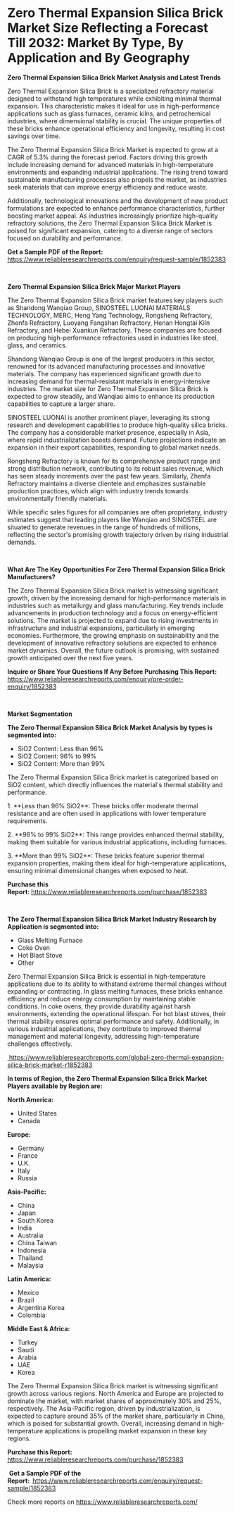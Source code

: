 <p><h1>Zero Thermal Expansion Silica Brick Market Size Reflecting a Forecast Till 2032: Market By Type, By Application and By Geography</h1></p><p><strong>Zero Thermal Expansion Silica Brick Market Analysis and Latest Trends</strong></p>
<p><p>Zero Thermal Expansion Silica Brick is a specialized refractory material designed to withstand high temperatures while exhibiting minimal thermal expansion. This characteristic makes it ideal for use in high-performance applications such as glass furnaces, ceramic kilns, and petrochemical industries, where dimensional stability is crucial. The unique properties of these bricks enhance operational efficiency and longevity, resulting in cost savings over time.</p><p>The Zero Thermal Expansion Silica Brick Market is expected to grow at a CAGR of 5.3% during the forecast period. Factors driving this growth include increasing demand for advanced materials in high-temperature environments and expanding industrial applications. The rising trend toward sustainable manufacturing processes also propels the market, as industries seek materials that can improve energy efficiency and reduce waste.</p><p>Additionally, technological innovations and the development of new product formulations are expected to enhance performance characteristics, further boosting market appeal. As industries increasingly prioritize high-quality refractory solutions, the Zero Thermal Expansion Silica Brick Market is poised for significant expansion, catering to a diverse range of sectors focused on durability and performance.</p></p>
<p><strong>Get a Sample PDF of the Report:&nbsp;</strong> <a href="https://www.reliableresearchreports.com/enquiry/request-sample/1852383?utm_campaign=2665&utm_medium=2&utm_source=Github&utm_content=ia&utm_term=03042025&utm_id=zero-thermal-expansion-silica-brick">https://www.reliableresearchreports.com/enquiry/request-sample/1852383</a></p>
<p>&nbsp;</p>
<p><strong>Zero Thermal Expansion Silica Brick Major Market Players</strong></p>
<p><p>The Zero Thermal Expansion Silica Brick market features key players such as Shandong Wanqiao Group, SINOSTEEL LUONAI MATERIALS TECHNOLOGY, MERC, Heng Yang Technology, Rongsheng Refractory, Zhenfa Refractory, Luoyang Fangshan Refractory, Henan Hongtai Kiln Refractory, and Hebei Xuankun Refractory. These companies are focused on producing high-performance refractories used in industries like steel, glass, and ceramics.</p><p>Shandong Wanqiao Group is one of the largest producers in this sector, renowned for its advanced manufacturing processes and innovative materials. The company has experienced significant growth due to increasing demand for thermal-resistant materials in energy-intensive industries. The market size for Zero Thermal Expansion Silica Brick is expected to grow steadily, and Wanqiao aims to enhance its production capabilities to capture a larger share.</p><p>SINOSTEEL LUONAI is another prominent player, leveraging its strong research and development capabilities to produce high-quality silica bricks. The company has a considerable market presence, especially in Asia, where rapid industrialization boosts demand. Future projections indicate an expansion in their export capabilities, responding to global market needs.</p><p>Rongsheng Refractory is known for its comprehensive product range and strong distribution network, contributing to its robust sales revenue, which has seen steady increments over the past few years. Similarly, Zhenfa Refractory maintains a diverse clientele and emphasizes sustainable production practices, which align with industry trends towards environmentally friendly materials.</p><p>While specific sales figures for all companies are often proprietary, industry estimates suggest that leading players like Wanqiao and SINOSTEEL are situated to generate revenues in the range of hundreds of millions, reflecting the sector's promising growth trajectory driven by rising industrial demands.</p></p>
<p>&nbsp;</p>
<p><strong>What Are The Key Opportunities For Zero Thermal Expansion Silica Brick Manufacturers?</strong></p>
<p><p>The Zero Thermal Expansion Silica Brick market is witnessing significant growth, driven by the increasing demand for high-performance materials in industries such as metallurgy and glass manufacturing. Key trends include advancements in production technology and a focus on energy-efficient solutions. The market is projected to expand due to rising investments in infrastructure and industrial expansions, particularly in emerging economies. Furthermore, the growing emphasis on sustainability and the development of innovative refractory solutions are expected to enhance market dynamics. Overall, the future outlook is promising, with sustained growth anticipated over the next five years.</p></p>
<p><strong>Inquire or Share Your Questions If Any Before Purchasing This Report:</strong> <a href="https://www.reliableresearchreports.com/enquiry/pre-order-enquiry/1852383?utm_campaign=2665&utm_medium=2&utm_source=Github&utm_content=ia&utm_term=03042025&utm_id=zero-thermal-expansion-silica-brick">https://www.reliableresearchreports.com/enquiry/pre-order-enquiry/1852383</a></p>
<p>&nbsp;</p>
<p><strong>Market Segmentation</strong></p>
<p><strong>The Zero Thermal Expansion Silica Brick Market Analysis by types is segmented into:</strong></p>
<p><ul><li>SiO2 Content: Less than 96%</li><li>SiO2 Content: 96% to 99%</li><li>SiO2 Content: More than 99%</li></ul></p>
<p><p>The Zero Thermal Expansion Silica Brick market is categorized based on SiO2 content, which directly influences the material's thermal stability and performance. </p><p>1. **Less than 96% SiO2**: These bricks offer moderate thermal resistance and are often used in applications with lower temperature requirements. </p><p>2. **96% to 99% SiO2**: This range provides enhanced thermal stability, making them suitable for various industrial applications, including furnaces.</p><p>3. **More than 99% SiO2**: These bricks feature superior thermal expansion properties, making them ideal for high-temperature applications, ensuring minimal dimensional changes when exposed to heat.</p></p>
<p><strong>Purchase this Report:&nbsp;</strong><a href="https://www.reliableresearchreports.com/purchase/1852383?utm_campaign=2665&utm_medium=2&utm_source=Github&utm_content=ia&utm_term=03042025&utm_id=zero-thermal-expansion-silica-brick">https://www.reliableresearchreports.com/purchase/1852383</a></p>
<p>&nbsp;</p>
<p><strong>The Zero Thermal Expansion Silica Brick Market Industry Research by Application is segmented into:</strong></p>
<p><ul><li>Glass Melting Furnace</li><li>Coke Oven</li><li>Hot Blast Stove</li><li>Other</li></ul></p>
<p><p>Zero Thermal Expansion Silica Brick is essential in high-temperature applications due to its ability to withstand extreme thermal changes without expanding or contracting. In glass melting furnaces, these bricks enhance efficiency and reduce energy consumption by maintaining stable conditions. In coke ovens, they provide durability against harsh environments, extending the operational lifespan. For hot blast stoves, their thermal stability ensures optimal performance and safety. Additionally, in various industrial applications, they contribute to improved thermal management and material longevity, addressing high-temperature challenges effectively.</p></p>
<p><a href="https://www.reliableresearchreports.com/global-zero-thermal-expansion-silica-brick-market-r1852383?utm_campaign=2665&utm_medium=2&utm_source=Github&utm_content=ia&utm_term=03042025&utm_id=zero-thermal-expansion-silica-brick">&nbsp;https://www.reliableresearchreports.com/global-zero-thermal-expansion-silica-brick-market-r1852383</a></p>
<p><strong>In terms of Region, the Zero Thermal Expansion Silica Brick Market Players available by Region are:</strong></p>
<p>
    <p> <strong> North America: </strong>
        <ul>
            <li>United States</li>
            <li>Canada</li>
        </ul>
        </p> 
    <p> <strong> Europe: </strong>
        <ul>
            <li>Germany</li>
            <li>France</li>
            <li>U.K.</li>
            <li>Italy</li>
            <li>Russia</li>
        </ul>
        </p> 
    <p> <strong> Asia-Pacific: </strong>
        <ul>
            <li>China</li>
            <li>Japan</li>
            <li>South Korea</li>
            <li>India</li>
            <li>Australia</li>
            <li>China Taiwan</li>
            <li>Indonesia</li>
            <li>Thailand</li>
            <li>Malaysia</li>
        </ul>
        </p> 
    <p> <strong> Latin America: </strong>
        <ul>
            <li>Mexico</li>
            <li>Brazil</li>
            <li>Argentina Korea</li>
            <li>Colombia</li>
        </ul>
        </p> 
    <p> <strong> Middle East & Africa: </strong>
        <ul>
            <li>Turkey</li>
            <li>Saudi</li>
            <li>Arabia</li>
            <li>UAE</li>
            <li>Korea</li>
        </ul>
    </p>
    </p>
<p><p>The Zero Thermal Expansion Silica Brick market is witnessing significant growth across various regions. North America and Europe are projected to dominate the market, with market shares of approximately 30% and 25%, respectively. The Asia-Pacific region, driven by industrialization, is expected to capture around 35% of the market share, particularly in China, which is poised for substantial growth. Overall, increasing demand in high-temperature applications is propelling market expansion in these key regions.</p></p>
<p><strong>Purchase this Report: </strong><a href="https://www.reliableresearchreports.com/purchase/1852383?utm_campaign=2665&utm_medium=2&utm_source=Github&utm_content=ia&utm_term=03042025&utm_id=zero-thermal-expansion-silica-brick">https://www.reliableresearchreports.com/purchase/1852383</a></p>
<p>&nbsp;<strong>Get a Sample PDF of the Report:&nbsp;&nbsp;</strong><a href="https://www.reliableresearchreports.com/enquiry/request-sample/1852383?utm_campaign=2665&utm_medium=2&utm_source=Github&utm_content=ia&utm_term=03042025&utm_id=zero-thermal-expansion-silica-brick">https://www.reliableresearchreports.com/enquiry/request-sample/1852383</a></p>
<p><strong></strong></p>
<p>Check more reports on <a href="https://www.reliableresearchreports.com/?utm_campaign=2665&utm_medium=2&utm_source=Github&utm_content=ia&utm_term=03042025&utm_id=zero-thermal-expansion-silica-brick">https://www.reliableresearchreports.com/</a></p>